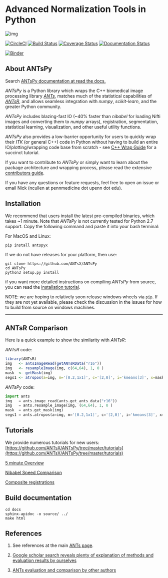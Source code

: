

# Advanced Normalization Tools in Python

![img](https://media0.giphy.com/media/OCMGLUo7d5jJ6/200_s.gif)
<br>

[![CircleCI](https://circleci.com/gh/ANTsX/ANTsPy.svg?style=svg)](https://circleci.com/gh/ANTsX/ANTsPy)
[![Build Status](https://travis-ci.org/ANTsX/ANTsPy.svg?branch=master)](https://travis-ci.org/ANTsX/ANTsPy)
<a href='https://coveralls.io/github/ANTsX/ANTsPy?branch=master'><img src='https://coveralls.io/repos/github/ANTsX/ANTsPy/badge.svg?branch=master' alt='Coverage Status' /></a>
<a href='http://antspyx.readthedocs.io/en/latest/?badge=latest'>
    <img src='https://readthedocs.org/projects/antspyx/badge/?version=latest' alt='Documentation Status' />
</a>

[![Binder](https://mybinder.org/badge_logo.svg)](https://mybinder.org/v2/gh/stnava/ANTsPyDocker/master)

## About ANTsPy

Search [ANTsPy documentation at read the docs.](https://antspyx.readthedocs.io/en/latest/?badge=latest)

<i>ANTsPy</i> is a Python library which wraps the C++ biomedical image processing library <i>[ANTs](https://github.com/ANTsX/ANTs)</i>,
matches much of the statistical capabilities of <i>[ANTsR](https://github.com/ANTsX/ANTsR)</i>, and allows seamless integration
with <i>numpy</i>, <i>scikit-learn</i>, and the greater Python community.

<i>ANTsPy</i> includes blazing-fast IO (~40% faster than <i>nibabel</i> for loading Nifti images and
converting them to <i>numpy</i> arrays), registration, segmentation, statistical learning,
visualization, and other useful utility functions.

<i>ANTsPy</i> also provides a low-barrier opportunity for users to quickly wrap their <i>ITK</i> (or general C++)
code in Python without having to build an entire IO/plotting/wrapping code base from
scratch - see [C++ Wrap Guide](tutorials/UsingITK.md) for a succinct tutorial.

If you want to contribute to <i>ANTsPy</i> or simply want to learn about the package architecture
and wrapping process, please read the extensive [contributors guide](CONTRIBUTING.md).

If you have any questions or feature requests, feel free to open an issue or email Nick (ncullen at pennmedicine dot upenn dot edu).

## Installation

We recommend that users install the latest pre-compiled binaries, which takes ~1 minute. Note
that <i>ANTsPy</i> is not currently tested for Python 2.7 support.
Copy the following command and paste it into your bash terminal:

For MacOS and Linux:
```bash
pip install antspyx
```

If we do not have releases for your platform, then use:

```
git clone https://github.com/ANTsX/ANTsPy
cd ANTsPy
python3 setup.py install
```
if you want more detailed instructions on compiling <i>ANTsPy</i> from source, you can
read the [installation tutorial](https://github.com/ANTsX/ANTsPy/blob/master/tutorials/InstallingANTsPy.md).

NOTE: we are hoping to relatively soon release windows wheels via `pip`.
If they are not yet available, please check the discussion in the issues
for how to build from source on windows machines.

------------------------------------------------------------------------------

## ANTsR Comparison

Here is a quick example to show the similarity with <i>ANTsR</i>:

<i>ANTsR</i> code:
```R
library(ANTsR)
img   <- antsImageRead(getANTsRData("r16"))
img   <- resampleImage(img, c(64,64), 1, 0 )
mask  <- getMask(img)
segs1 <- atropos(a=img, m='[0.2,1x1]', c='[2,0]', i='kmeans[3]', x=mask )
```

<i>ANTsPy</i> code:
```python     
import ants
img   = ants.image_read(ants.get_ants_data("r16"))
img   = ants.resample_image(img, (64,64), 1, 0 )
mask  = ants.get_mask(img)
segs1 = ants.atropos(a=img, m='[0.2,1x1]', c='[2,0]', i='kmeans[3]', x=mask )
```

## Tutorials

We provide numerous tutorials for new users: [https://github.com/ANTsX/ANTsPy/tree/master/tutorials](https://github.com/ANTsX/ANTsPy/tree/master/tutorials)

[5 minute Overview](https://github.com/ANTsX/ANTsPy/blob/master/tutorials/tutorial_5min.md)

[Nibabel Speed Comparison](https://github.com/ANTsX/ANTsPy/blob/master/tests/timings_io.py)

[Composite registrations](https://github.com/ANTsX/ANTsPy/blob/master/tutorials/concatenateRegistrations.ipynb)

## Build documentation

```
cd docs
sphinx-apidoc -o source/ ../
make html
```

## References

1. See references at the main [ANTs page](https://github.com/ANTsX/ANTs#boilerplate-ants).

2. [Google scholar search reveals plenty of explanation of methods and evaluation results by ourselves](https://scholar.google.com/scholar?start=0&q=advanced+normalization+tools+ants+image+registration&hl=en&as_sdt=0,40)

3. [ANTs evaluation and comparison by other authors](https://scholar.google.com/scholar?hl=en&as_sdt=0%2C40&q=advanced+normalization+tools+ants+image+registration+-avants+-tustison&btnG=)
